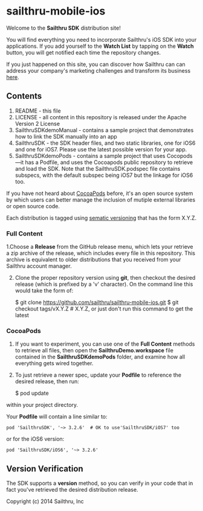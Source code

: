 sailthru-mobile-ios
===================

Welcome to the **Sailthru SDK** distribution site!

You will find everything you need to incorporate Sailthru's iOS SDK into your applications. If you add yourself to the **Watch List** by tapping on the **Watch** button, you will get notified each time the repository changes.

If you just happened on this site, you can discover how Sailthru can can address your company's marketing challenges and transform its business [here](http://www.sailthru.com/why-sailthru/).

## Contents

1. README - this file
2. LICENSE - all content in this repository is released under the Apache Version 2 License
3. SailthruSDKdemoManual - contains a sample project that demonstrates how to link the SDK manually into an app
4. SailthruSDK - the SDK header files, and two static libraries, one for iOS6 and one for iOS7. Please use the latest possible version for your app.
5. SailthruSDKdemoPods - contains a sample project that uses Cocopods—it has a Podfile, and uses the Cocoapods public repository to retrieve and load the SDK. Note that the SailthruSDK.podspec file contains subspecs, with the default subspec being iOS7 but the linkage for iOS6 too.

If you have not heard about [CocoaPods](http://cocoapods.org) before, it's an open source system by which users can better manage the inclusion of mutiple external libraries or open source code.


Each distribution is tagged using [sematic versioning](http://semver.org) that has the form X.Y.Z. 

### Full Content

1.Choose a **Release** from the GitHub release menu, which lets your retrieve a zip archive of the release, which includes every file in this repository. This archive is equivalent to older distributions that you received from your Sailthru account manager.

2. Clone the proper repository version using **git**, then checkout the desired release (which is prefixed by a 'v' character). On the command line this would take the form of: 

    $ git clone https://github.com/sailthru/sailthru-mobile-ios.git
    $ git checkout tags/vX.Y.Z # X.Y.Z, or just don't run this command to get the latest

### CocoaPods

1. If you want to experiment, you can use one of the **Full Content** methods to retrieve all files, then open the **SailthruDemo.workspace** file contained in the **SailthruSDKdemoPods** folder, and examine how all everything gets wired together.

2. To just retrieve a newer spec, update your **Podfile** to reference the desired release, then run:

    $ pod update
    
within your project directory.

Your **Podfile** will contain a line similar to:

    pod 'SailthruSDK', '~> 3.2.6'  # OK to use'SailthruSDK/iOS7' too

or for the iOS6 version:

    pod 'SailthruSDK/iOS6', '~> 3.2.6'
    
## Version Verification

The SDK supports a **version** method, so you can verify in your code that in fact you've retrieved the desired distribution release.



Copyright (c) 2014 Sailthru, Inc    
